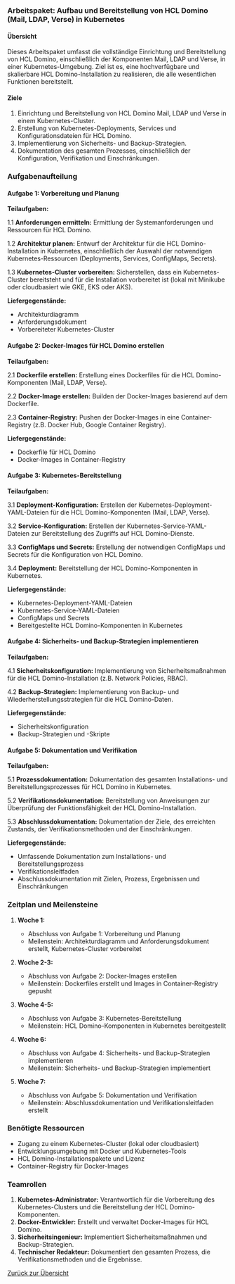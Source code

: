 ### Arbeitspaket: Aufbau und Bereitstellung von HCL Domino (Mail, LDAP, Verse) in Kubernetes

#### Übersicht
Dieses Arbeitspaket umfasst die vollständige Einrichtung und Bereitstellung von HCL Domino, einschließlich der Komponenten Mail, LDAP und Verse, in einer Kubernetes-Umgebung. Ziel ist es, eine hochverfügbare und skalierbare HCL Domino-Installation zu realisieren, die alle wesentlichen Funktionen bereitstellt.

#### Ziele
1. Einrichtung und Bereitstellung von HCL Domino Mail, LDAP und Verse in einem Kubernetes-Cluster.
2. Erstellung von Kubernetes-Deployments, Services und Konfigurationsdateien für HCL Domino.
3. Implementierung von Sicherheits- und Backup-Strategien.
4. Dokumentation des gesamten Prozesses, einschließlich der Konfiguration, Verifikation und Einschränkungen.

### Aufgabenaufteilung

#### Aufgabe 1: Vorbereitung und Planung

**Teilaufgaben:**

1.1 **Anforderungen ermitteln:** Ermittlung der Systemanforderungen und Ressourcen für HCL Domino.

1.2 **Architektur planen:** Entwurf der Architektur für die HCL Domino-Installation in Kubernetes, einschließlich der Auswahl der notwendigen Kubernetes-Ressourcen (Deployments, Services, ConfigMaps, Secrets).

1.3 **Kubernetes-Cluster vorbereiten:** Sicherstellen, dass ein Kubernetes-Cluster bereitsteht und für die Installation vorbereitet ist (lokal mit Minikube oder cloudbasiert wie GKE, EKS oder AKS).

**Liefergegenstände:**
- Architekturdiagramm
- Anforderungsdokument
- Vorbereiteter Kubernetes-Cluster

#### Aufgabe 2: Docker-Images für HCL Domino erstellen

**Teilaufgaben:**

2.1 **Dockerfile erstellen:** Erstellung eines Dockerfiles für die HCL Domino-Komponenten (Mail, LDAP, Verse).

2.2 **Docker-Image erstellen:** Builden der Docker-Images basierend auf dem Dockerfile.

2.3 **Container-Registry:** Pushen der Docker-Images in eine Container-Registry (z.B. Docker Hub, Google Container Registry).

**Liefergegenstände:**
- Dockerfile für HCL Domino
- Docker-Images in Container-Registry

#### Aufgabe 3: Kubernetes-Bereitstellung

**Teilaufgaben:**

3.1 **Deployment-Konfiguration:** Erstellen der Kubernetes-Deployment-YAML-Dateien für die HCL Domino-Komponenten (Mail, LDAP, Verse).

3.2 **Service-Konfiguration:** Erstellen der Kubernetes-Service-YAML-Dateien zur Bereitstellung des Zugriffs auf HCL Domino-Dienste.

3.3 **ConfigMaps und Secrets:** Erstellung der notwendigen ConfigMaps und Secrets für die Konfiguration von HCL Domino.

3.4 **Deployment:** Bereitstellung der HCL Domino-Komponenten in Kubernetes.

**Liefergegenstände:**
- Kubernetes-Deployment-YAML-Dateien
- Kubernetes-Service-YAML-Dateien
- ConfigMaps und Secrets
- Bereitgestellte HCL Domino-Komponenten in Kubernetes

#### Aufgabe 4: Sicherheits- und Backup-Strategien implementieren

**Teilaufgaben:**

4.1 **Sicherheitskonfiguration:** Implementierung von Sicherheitsmaßnahmen für die HCL Domino-Installation (z.B. Network Policies, RBAC).

4.2 **Backup-Strategien:** Implementierung von Backup- und Wiederherstellungsstrategien für die HCL Domino-Daten.

**Liefergegenstände:**
- Sicherheitskonfiguration
- Backup-Strategien und -Skripte

#### Aufgabe 5: Dokumentation und Verifikation

**Teilaufgaben:**

5.1 **Prozessdokumentation:** Dokumentation des gesamten Installations- und Bereitstellungsprozesses für HCL Domino in Kubernetes.

5.2 **Verifikationsdokumentation:** Bereitstellung von Anweisungen zur Überprüfung der Funktionsfähigkeit der HCL Domino-Installation.

5.3 **Abschlussdokumentation:** Dokumentation der Ziele, des erreichten Zustands, der Verifikationsmethoden und der Einschränkungen.

**Liefergegenstände:**
- Umfassende Dokumentation zum Installations- und Bereitstellungsprozess
- Verifikationsleitfaden
- Abschlussdokumentation mit Zielen, Prozess, Ergebnissen und Einschränkungen

### Zeitplan und Meilensteine

1. **Woche 1:**
   - Abschluss von Aufgabe 1: Vorbereitung und Planung
   - Meilenstein: Architekturdiagramm und Anforderungsdokument erstellt, Kubernetes-Cluster vorbereitet

2. **Woche 2-3:**
   - Abschluss von Aufgabe 2: Docker-Images erstellen
   - Meilenstein: Dockerfiles erstellt und Images in Container-Registry gepusht

3. **Woche 4-5:**
   - Abschluss von Aufgabe 3: Kubernetes-Bereitstellung
   - Meilenstein: HCL Domino-Komponenten in Kubernetes bereitgestellt

4. **Woche 6:**
   - Abschluss von Aufgabe 4: Sicherheits- und Backup-Strategien implementieren
   - Meilenstein: Sicherheits- und Backup-Strategien implementiert

5. **Woche 7:**
   - Abschluss von Aufgabe 5: Dokumentation und Verifikation
   - Meilenstein: Abschlussdokumentation und Verifikationsleitfaden erstellt

### Benötigte Ressourcen

- Zugang zu einem Kubernetes-Cluster (lokal oder cloudbasiert)
- Entwicklungsumgebung mit Docker und Kubernetes-Tools
- HCL Domino-Installationspakete und Lizenz
- Container-Registry für Docker-Images

### Teamrollen

1. **Kubernetes-Administrator:** Verantwortlich für die Vorbereitung des Kubernetes-Clusters und die Bereitstellung der HCL Domino-Komponenten.
2. **Docker-Entwickler:** Erstellt und verwaltet Docker-Images für HCL Domino.
3. **Sicherheitsingenieur:** Implementiert Sicherheitsmaßnahmen und Backup-Strategien.
4. **Technischer Redakteur:** Dokumentiert den gesamten Prozess, die Verifikationsmethoden und die Ergebnisse.

[Zurück zur Übersicht](index.md)